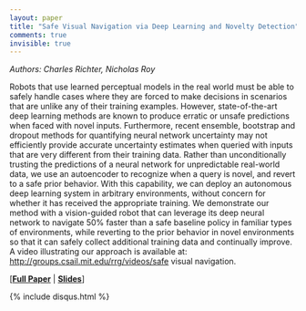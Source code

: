 ```yaml
---
layout: paper
title: "Safe Visual Navigation via Deep Learning and Novelty Detection"
comments: true
invisible: true
---
```


<p class="text-left"><i>Authors: Charles Richter, Nicholas Roy</i></p>

Robots that use learned perceptual models in the real world must be able to safely handle cases where they are forced to make decisions in scenarios that are unlike any of their training examples. However, state-of-the-art deep learning methods are known to produce erratic or unsafe predictions when faced with novel inputs. Furthermore, recent ensemble, bootstrap and dropout methods for quantifying neural network uncertainty may not efficiently provide accurate uncertainty estimates when queried with inputs that are very different from their training data. Rather than unconditionally trusting the predictions of a neural network for unpredictable real-world data, we use an autoencoder to recognize when a query is novel, and revert to a safe prior behavior. With this capability, we can deploy an autonomous deep learning system in arbitrary environments, without concern for whether it has received the appropriate training. We demonstrate our method with a vision-guided robot that can leverage its deep neural network to navigate 50% faster than a safe baseline policy in familiar types of environments, while reverting to the prior behavior in novel environments so that it can safely collect additional training data and continually improve. A video illustrating our approach is available at: http://groups.csail.mit.edu/rrg/videos/safe visual navigation.

[<b><a href="/static/papers/63.pdf">Full Paper</a></b> \| <b><a href="/static/slides/63.mp4">Slides</a></b>]

{% include disqus.html %}